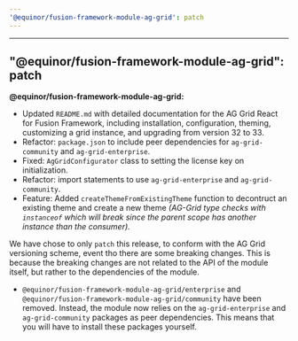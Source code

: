 ```yaml
---
'@equinor/fusion-framework-module-ag-grid': patch
---
```


---

## "@equinor/fusion-framework-module-ag-grid": patch

**@equinor/fusion-framework-module-ag-grid:**

- Updated `README.md` with detailed documentation for the AG Grid React for Fusion Framework, including installation, configuration, theming, customizing a grid instance, and upgrading from version 32 to 33.
- Refactor: `package.json` to include peer dependencies for `ag-grid-community` and `ag-grid-enterprise`.
- Fixed: `AgGridConfigurator` class to setting the license key on initialization.
- Refactor: import statements to use `ag-grid-enterprise` and `ag-grid-community`.
- Feature: Added `createThemeFromExistingTheme` function to decontruct an existing theme and create a new theme _(AG-Grid type checks with `instanceof` which will break since the parent scope has another instance than the consumer)._

We have chose to only `patch` this release, to conform with the AG Grid versioning scheme, event tho there are some breaking changes. This is because the breaking changes are not related to the API of the module itself, but rather to the dependencies of the module.

- `@equinor/fusion-framework-module-ag-grid/enterprise` and `@equinor/fusion-framework-module-ag-grid/community` have been removed. Instead, the module now relies on the `ag-grid-enterprise` and `ag-grid-community` packages as peer dependencies. This means that you will have to install these packages yourself.
